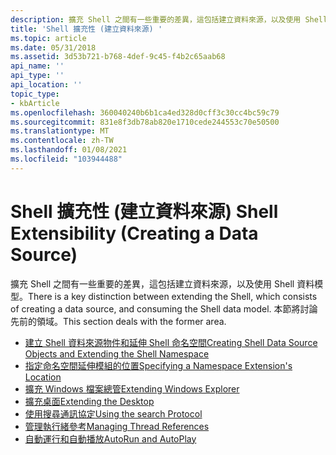 ```yaml
---
description: 擴充 Shell 之間有一些重要的差異，這包括建立資料來源，以及使用 Shell 資料模型。 本節將討論先前的領域。
title: 'Shell 擴充性 (建立資料來源) '
ms.topic: article
ms.date: 05/31/2018
ms.assetid: 3d53b721-b768-4def-9c45-f4b2c65aab68
api_name: ''
api_type: ''
api_location: ''
topic_type:
- kbArticle
ms.openlocfilehash: 360040240b6b1ca4ed328d0cff3c30cc4bc59c79
ms.sourcegitcommit: 831e8f3db78ab820e1710cede244553c70e50500
ms.translationtype: MT
ms.contentlocale: zh-TW
ms.lasthandoff: 01/08/2021
ms.locfileid: "103944488"
---
```

# <a name="shell-extensibility-creating-a-data-source"></a><span data-ttu-id="17007-104">Shell 擴充性 (建立資料來源) </span><span class="sxs-lookup"><span data-stu-id="17007-104">Shell Extensibility (Creating a Data Source)</span></span>

<span data-ttu-id="17007-105">擴充 Shell 之間有一些重要的差異，這包括建立資料來源，以及使用 Shell 資料模型。</span><span class="sxs-lookup"><span data-stu-id="17007-105">There is a key distinction between extending the Shell, which consists of creating a data source, and consuming the Shell data model.</span></span> <span data-ttu-id="17007-106">本節將討論先前的領域。</span><span class="sxs-lookup"><span data-stu-id="17007-106">This section deals with the former area.</span></span>

-   [<span data-ttu-id="17007-107">建立 Shell 資料來源物件和延伸 Shell 命名空間</span><span class="sxs-lookup"><span data-stu-id="17007-107">Creating Shell Data Source Objects and Extending the Shell Namespace</span></span>](creating-shell-data-source-objects-and-extending-the-shell-namespace-bumper.md)
-   [<span data-ttu-id="17007-108">指定命名空間延伸模組的位置</span><span class="sxs-lookup"><span data-stu-id="17007-108">Specifying a Namespace Extension's Location</span></span>](nse-junction.md)
-   [<span data-ttu-id="17007-109">擴充 Windows 檔案總管</span><span class="sxs-lookup"><span data-stu-id="17007-109">Extending Windows Explorer</span></span>](extending-explorer-bumper.md)
-   [<span data-ttu-id="17007-110">擴充桌面</span><span class="sxs-lookup"><span data-stu-id="17007-110">Extending the Desktop</span></span>](extending-the-desktop-bumper.md)
-   [<span data-ttu-id="17007-111">使用搜尋通訊協定</span><span class="sxs-lookup"><span data-stu-id="17007-111">Using the search Protocol</span></span>](search-protocol.md)
-   [<span data-ttu-id="17007-112">管理執行緒參考</span><span class="sxs-lookup"><span data-stu-id="17007-112">Managing Thread References</span></span>](managing-thread-references.md)
-   [<span data-ttu-id="17007-113">自動運行和自動播放</span><span class="sxs-lookup"><span data-stu-id="17007-113">AutoRun and AutoPlay</span></span>](autorun-and-autoplay-bumper.md)

 

 



